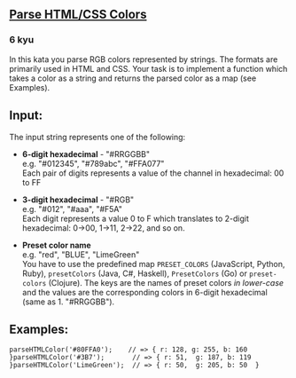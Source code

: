 <h2><a href=https://www.codewars.com/kata/58b57ae2724e3c63df000006/train/javascript target="_blank">Parse HTML/CSS Colors</a></h2><h3>6 kyu</h3><p>In this kata you parse RGB colors represented by strings. The formats are primarily used in HTML and CSS. Your task is to implement a function which takes a color as a string and returns the parsed color as a map (see Examples).</p><h2 id="input">Input:</h2><p>The input string represents one of the following:</p><ul><li><p><strong>6-digit hexadecimal</strong> - "#RRGGBB"<br>e.g. "#012345", "#789abc", "#FFA077"<br>Each pair of digits represents a value of the channel in hexadecimal: 00 to FF</p></li><li><p><strong>3-digit hexadecimal</strong> - "#RGB"<br>e.g. "#012", "#aaa", "#F5A"<br>Each digit represents a value 0 to F which translates to 2-digit hexadecimal: 0-&gt;00, 1-&gt;11, 2-&gt;22, and so on.</p></li><li><p><strong>Preset color name</strong><br> e.g. "red", "BLUE", "LimeGreen"<br>You have to use the predefined map <code>PRESET_COLORS</code> (JavaScript, Python, Ruby), <code>presetColors</code> (Java, C#, Haskell), <code>PresetColors</code> (Go) or <code>preset-colors</code> (Clojure). The keys are the names of preset colors <em>in lower-case</em> and the values are the corresponding colors in 6-digit hexadecimal (same as 1. "#RRGGBB").</p></li></ul><h2 id="examples">Examples:</h2><pre style="display: none;"><code class="language-ruby"><span class="cm-variable">parse_html_color</span>(<span class="cm-string">'#80FFA0'</span>)   <span class="cm-comment"># =&gt; { r: 128, g: 255, b: 160 }</span><span class="cm-variable">parse_html_color</span>(<span class="cm-string">'#3B7'</span>)      <span class="cm-comment"># =&gt; { r: 51,  g: 187, b: 119 }</span><span class="cm-variable">parse_html_color</span>(<span class="cm-string">'LimeGreen'</span>) <span class="cm-comment"># =&gt; { r: 50,  g: 205, b: 50  }</span></code></pre><pre style="display: none;"><code class="language-python"><span class="cm-variable">parse_html_color</span>(<span class="cm-string">'#80FFA0'</span>)   <span class="cm-comment"># =&gt; {'r': 128, 'g': 255, 'b': 160}</span><span class="cm-variable">parse_html_color</span>(<span class="cm-string">'#3B7'</span>)      <span class="cm-comment"># =&gt; {'r': 51,  'g': 187, 'b': 119}</span><span class="cm-variable">parse_html_color</span>(<span class="cm-string">'LimeGreen'</span>) <span class="cm-comment"># =&gt; {'r': 50,  'g': 205, 'b': 50 }</span></code></pre><pre><code class="language-javascript"><span class="cm-variable">parseHTMLColor</span>(<span class="cm-string">'#80FFA0'</span>);    <span class="cm-comment">// =&gt; { r: 128, g: 255, b: 160 }</span><span class="cm-variable">parseHTMLColor</span>(<span class="cm-string">'#3B7'</span>);       <span class="cm-comment">// =&gt; { r: 51,  g: 187, b: 119 }</span><span class="cm-variable">parseHTMLColor</span>(<span class="cm-string">'LimeGreen'</span>);  <span class="cm-comment">// =&gt; { r: 50,  g: 205, b: 50  }</span></code></pre><pre style="display: none;"><code class="language-clojure"><span class="cm-bracket">(</span><span class="cm-builtin">parse-html-color</span> <span class="cm-string">"#80FFA0"</span><span class="cm-bracket">)</span>   <span class="cm-comment">; =&gt; {:r 128 :g 255 :b 160}</span><span class="cm-bracket">(</span><span class="cm-builtin">parse-html-color</span> <span class="cm-string">"#3B7"</span><span class="cm-bracket">)</span>      <span class="cm-comment">; =&gt; {:r 51  :g 187 :b 119}</span><span class="cm-bracket">(</span><span class="cm-builtin">parse-html-color</span> <span class="cm-string">"LimeGreen"</span><span class="cm-bracket">)</span> <span class="cm-comment">; =&gt; {:r 50  :g 205 :b 50 }</span></code></pre><pre style="display: none;"><code class="language-haskell"><span class="cm-comment">-- You can get a value from the map like this:</span><span class="cm-variable">presetColors</span> <span class="cm-variable">!</span> <span class="cm-string">"blue"</span><span class="cm-comment">--</span><span class="cm-variable">parseHtmlColor</span> <span class="cm-string">"#80FFA0"</span>   <span class="cm-variable">===</span> <span class="cm-variable">fromList</span> [(<span class="cm-string">'r'</span>,<span class="cm-number">128</span>), (<span class="cm-string">'g'</span>,<span class="cm-number">255</span>), (<span class="cm-string">'b'</span>,<span class="cm-number">160</span>)]<span class="cm-variable">parseHtmlColor</span> <span class="cm-string">"#3B7"</span>      <span class="cm-variable">===</span> <span class="cm-variable">fromList</span> [(<span class="cm-string">'r'</span>,<span class="cm-number">51</span>), (<span class="cm-string">'g'</span>,<span class="cm-number">187</span>), (<span class="cm-string">'b'</span>,<span class="cm-number">119</span>)]<span class="cm-variable">parseHtmlColor</span> <span class="cm-string">"LimeGreen"</span> <span class="cm-variable">===</span> <span class="cm-variable">fromList</span> [(<span class="cm-string">'r'</span>,<span class="cm-number">50</span>), (<span class="cm-string">'g'</span>,<span class="cm-number">205</span>), (<span class="cm-string">'b'</span>,<span class="cm-number">50</span>)]</code></pre><pre style="display: none;"><code class="language-java"><span class="cm-variable">parse</span>(<span class="cm-string">"#80FFA0"</span>)   <span class="cm-operator">===</span> <span class="cm-keyword">new</span> <span class="cm-variable">RGB</span>(<span class="cm-number">128</span>, <span class="cm-number">255</span>, <span class="cm-number">160</span>))<span class="cm-variable">parse</span>(<span class="cm-string">"#3B7"</span>)      <span class="cm-operator">===</span> <span class="cm-keyword">new</span> <span class="cm-variable">RGB</span>( <span class="cm-number">51</span>, <span class="cm-number">187</span>, <span class="cm-number">119</span>))<span class="cm-variable">parse</span>(<span class="cm-string">"LimeGreen"</span>) <span class="cm-operator">===</span> <span class="cm-keyword">new</span> <span class="cm-variable">RGB</span>( <span class="cm-number">50</span>, <span class="cm-number">205</span>,  <span class="cm-number">50</span>))<span class="cm-comment">// RGB class is defined as follows:</span><span class="cm-keyword">final</span> <span class="cm-keyword">class</span> <span class="cm-def">RGB</span> {    <span class="cm-keyword">public</span> <span class="cm-type">int</span> <span class="cm-variable">r</span>, <span class="cm-variable">g</span>, <span class="cm-variable">b</span>;        <span class="cm-keyword">public</span> <span class="cm-variable">RGB</span>();    <span class="cm-keyword">public</span> <span class="cm-variable">RGB</span>(<span class="cm-type">int</span> <span class="cm-variable">r</span>, <span class="cm-type">int</span> <span class="cm-variable">g</span>, <span class="cm-type">int</span> <span class="cm-variable">b</span>);}</code></pre><pre style="display: none;"><code class="language-csharp"><span class="cm-variable">Parse</span>(<span class="cm-string">"#80FFA0"</span>)   <span class="cm-operator">===</span> <span class="cm-keyword">new</span> <span class="cm-variable">RGB</span>(<span class="cm-number">128</span>, <span class="cm-number">255</span>, <span class="cm-number">160</span>))<span class="cm-variable">Parse</span>(<span class="cm-string">"#3B7"</span>)      <span class="cm-operator">===</span> <span class="cm-keyword">new</span> <span class="cm-variable">RGB</span>( <span class="cm-number">51</span>, <span class="cm-number">187</span>, <span class="cm-number">119</span>))<span class="cm-variable">Parse</span>(<span class="cm-string">"LimeGreen"</span>) <span class="cm-operator">===</span> <span class="cm-keyword">new</span> <span class="cm-variable">RGB</span>( <span class="cm-number">50</span>, <span class="cm-number">205</span>,  <span class="cm-number">50</span>))<span class="cm-comment">// RGB struct is defined as follows:</span><span class="cm-keyword">struct</span> <span class="cm-def">RGB</span>{    <span class="cm-keyword">public</span> <span class="cm-type">byte</span> <span class="cm-variable">r</span>, <span class="cm-variable">g</span>, <span class="cm-variable">b</span>;    <span class="cm-keyword">public</span> <span class="cm-variable">RGB</span>(<span class="cm-type">byte</span> <span class="cm-variable">r</span>, <span class="cm-type">byte</span> <span class="cm-variable">g</span>, <span class="cm-type">byte</span> <span class="cm-variable">b</span>);}</code></pre><pre style="display: none;"><code class="language-go"><span class="cm-variable">Parse</span>(<span class="cm-string">"#80FFA0"</span>)   <span class="cm-operator">==</span> <span class="cm-variable">Color</span>{<span class="cm-number">128</span>, <span class="cm-number">255</span>, <span class="cm-number">160</span>}<span class="cm-variable">Parse</span>(<span class="cm-string">"#3B7"</span>)      <span class="cm-operator">==</span> <span class="cm-variable">Color</span>{<span class="cm-number">51</span>, <span class="cm-number">187</span>, <span class="cm-number">119</span>}<span class="cm-variable">Parse</span>(<span class="cm-string">"LimeGreen"</span>) <span class="cm-operator">==</span> <span class="cm-variable">Color</span>{<span class="cm-number">50</span>, <span class="cm-number">205</span>, <span class="cm-number">50</span>}<span class="cm-comment">// Color struct is defined as follows:</span><span class="cm-keyword">type</span> <span class="cm-variable">Color</span> <span class="cm-keyword">struct</span>{ <span class="cm-variable">R</span>, <span class="cm-variable">G</span>, <span class="cm-variable">B</span> <span class="cm-keyword">byte</span> }</code></pre>